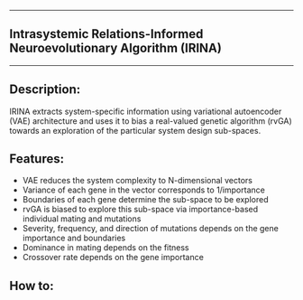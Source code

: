 --------------------------------------------------------------------
Intrasystemic Relations-Informed Neuroevolutionary Algorithm (IRINA)
--------------------------------------------------------------------
--------------------------------------------------------------------

Description:
------------

IRINA extracts system-specific information using variational autoencoder (VAE) architecture and uses it to bias a real-valued genetic algorithm (rvGA) towards an exploration of the particular system design sub-spaces.

Features:
---------

- VAE reduces the system complexity to N-dimensional vectors
- Variance of each gene in the vector corresponds to 1/importance
- Boundaries of each gene determine the sub-space to be explored
- rvGA is biased to explore this sub-space via importance-based individual mating and mutations
- Severity, frequency, and direction of mutations depends on the gene importance and boundaries
- Dominance in mating depends on the fitness
- Crossover rate depends on the gene importance

How to:
-------

